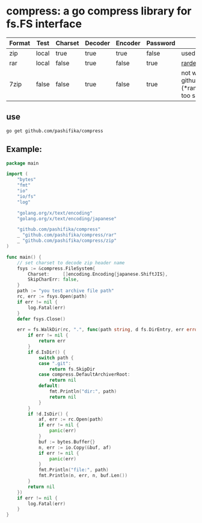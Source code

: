 compress: a go compress library for fs.FS interface
===================================================


| Format | Test  | Charset | Decoder | Encoder | Password | Info                                                                                           |
|--------|-------|---------|---------|---------|----------|------------------------------------------------------------------------------------------------|
| zip    | local | true    | true    | true    | false    | used go std                                                                                    |
| rar    | local | false   | true    | false   | true     | [rardecode/v2](http://github.com/nwaples/rardecode)                                            |
| 7zip   | false | false   | true    | false   | true     | not work in big file(>10M)<br/>github.com/ulikunitz/xz/lzma.(*rangeDecoder).DecodeBit too slow |




## use

```
go get github.com/pashifika/compress
```

Example:
--------
```go
package main

import (
	"bytes"
	"fmt"
	"io"
	"io/fs"
	"log"

	"golang.org/x/text/encoding"
	"golang.org/x/text/encoding/japanese"

	"github.com/pashifika/compress"
	_ "github.com/pashifika/compress/rar"
	_ "github.com/pashifika/compress/zip"
)

func main() {
	// set charset to decode zip header name
	fsys := &compress.FileSystem{
		Charset:     []encoding.Encoding{japanese.ShiftJIS},
		SkipCharErr: false,
	}
	path := "you test archive file path"
	rc, err := fsys.Open(path)
	if err != nil {
		log.Fatal(err)
	}
	defer fsys.Close()

	err = fs.WalkDir(rc, ".", func(path string, d fs.DirEntry, err error) error {
		if err != nil {
			return err
		}
		if d.IsDir() {
			switch path {
			case ".git":
				return fs.SkipDir
			case compress.DefaultArchiverRoot:
				return nil
			default:
				fmt.Println("dir:", path)
				return nil
			}
		}
		if !d.IsDir() {
			af, err := rc.Open(path)
			if err != nil {
				panic(err)
			}
			buf := bytes.Buffer{}
			n, err := io.Copy(&buf, af)
			if err != nil {
				panic(err)
			}
			fmt.Println("file:", path)
			fmt.Println(n, err, n, buf.Len())
		}
		return nil
	})
	if err != nil {
		log.Fatal(err)
	}
}
```
